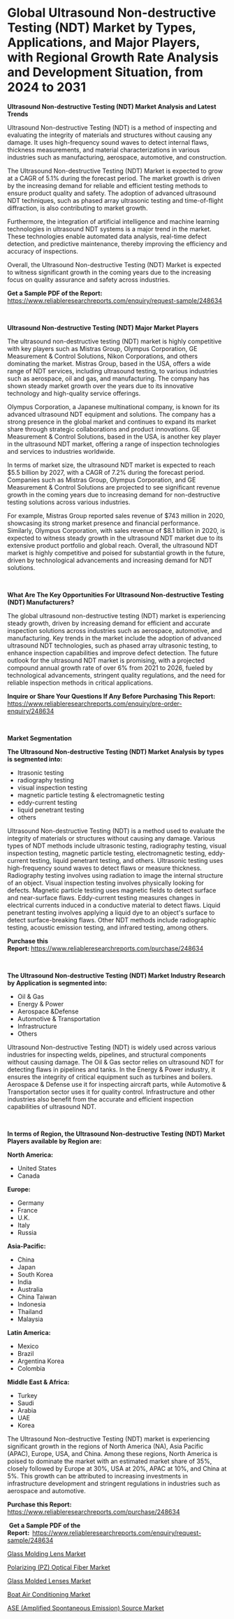<p><h1>Global Ultrasound Non-destructive Testing (NDT) Market by Types, Applications, and Major Players, with Regional Growth Rate Analysis and Development Situation, from 2024 to 2031</h1></p><p><strong>Ultrasound Non-destructive Testing (NDT) Market Analysis and Latest Trends</strong></p>
<p><p>Ultrasound Non-destructive Testing (NDT) is a method of inspecting and evaluating the integrity of materials and structures without causing any damage. It uses high-frequency sound waves to detect internal flaws, thickness measurements, and material characterizations in various industries such as manufacturing, aerospace, automotive, and construction.</p><p>The Ultrasound Non-destructive Testing (NDT) Market is expected to grow at a CAGR of 5.1% during the forecast period. The market growth is driven by the increasing demand for reliable and efficient testing methods to ensure product quality and safety. The adoption of advanced ultrasound NDT techniques, such as phased array ultrasonic testing and time-of-flight diffraction, is also contributing to market growth.</p><p>Furthermore, the integration of artificial intelligence and machine learning technologies in ultrasound NDT systems is a major trend in the market. These technologies enable automated data analysis, real-time defect detection, and predictive maintenance, thereby improving the efficiency and accuracy of inspections.</p><p>Overall, the Ultrasound Non-destructive Testing (NDT) Market is expected to witness significant growth in the coming years due to the increasing focus on quality assurance and safety across industries.</p></p>
<p><strong>Get a Sample PDF of the Report:&nbsp;</strong> <a href="https://www.reliableresearchreports.com/enquiry/request-sample/248634">https://www.reliableresearchreports.com/enquiry/request-sample/248634</a></p>
<p>&nbsp;</p>
<p><strong>Ultrasound Non-destructive Testing (NDT) Major Market Players</strong></p>
<p><p>The ultrasound non-destructive testing (NDT) market is highly competitive with key players such as Mistras Group, Olympus Corporation, GE Measurement & Control Solutions, Nikon Corporations, and others dominating the market. Mistras Group, based in the USA, offers a wide range of NDT services, including ultrasound testing, to various industries such as aerospace, oil and gas, and manufacturing. The company has shown steady market growth over the years due to its innovative technology and high-quality service offerings.</p><p>Olympus Corporation, a Japanese multinational company, is known for its advanced ultrasound NDT equipment and solutions. The company has a strong presence in the global market and continues to expand its market share through strategic collaborations and product innovations. GE Measurement & Control Solutions, based in the USA, is another key player in the ultrasound NDT market, offering a range of inspection technologies and services to industries worldwide.</p><p>In terms of market size, the ultrasound NDT market is expected to reach $5.5 billion by 2027, with a CAGR of 7.2% during the forecast period. Companies such as Mistras Group, Olympus Corporation, and GE Measurement & Control Solutions are projected to see significant revenue growth in the coming years due to increasing demand for non-destructive testing solutions across various industries.</p><p>For example, Mistras Group reported sales revenue of $743 million in 2020, showcasing its strong market presence and financial performance. Similarly, Olympus Corporation, with sales revenue of $8.1 billion in 2020, is expected to witness steady growth in the ultrasound NDT market due to its extensive product portfolio and global reach. Overall, the ultrasound NDT market is highly competitive and poised for substantial growth in the future, driven by technological advancements and increasing demand for NDT solutions.</p></p>
<p>&nbsp;</p>
<p><strong>What Are The Key Opportunities For Ultrasound Non-destructive Testing (NDT) Manufacturers?</strong></p>
<p><p>The global ultrasound non-destructive testing (NDT) market is experiencing steady growth, driven by increasing demand for efficient and accurate inspection solutions across industries such as aerospace, automotive, and manufacturing. Key trends in the market include the adoption of advanced ultrasound NDT technologies, such as phased array ultrasonic testing, to enhance inspection capabilities and improve defect detection. The future outlook for the ultrasound NDT market is promising, with a projected compound annual growth rate of over 6% from 2021 to 2026, fueled by technological advancements, stringent quality regulations, and the need for reliable inspection methods in critical applications.</p></p>
<p><strong>Inquire or Share Your Questions If Any Before Purchasing This Report:</strong> <a href="https://www.reliableresearchreports.com/enquiry/pre-order-enquiry/248634">https://www.reliableresearchreports.com/enquiry/pre-order-enquiry/248634</a></p>
<p>&nbsp;</p>
<p><strong>Market Segmentation</strong></p>
<p><strong>The Ultrasound Non-destructive Testing (NDT) Market Analysis by types is segmented into:</strong></p>
<p><ul><li>ltrasonic testing</li><li>radiography testing</li><li>visual inspection testing</li><li>magnetic particle testing & electromagnetic testing</li><li>eddy-current testing</li><li>liquid penetrant testing</li><li>others</li></ul></p>
<p><p>Ultrasound Non-destructive Testing (NDT) is a method used to evaluate the integrity of materials or structures without causing any damage. Various types of NDT methods include ultrasonic testing, radiography testing, visual inspection testing, magnetic particle testing, electromagnetic testing, eddy-current testing, liquid penetrant testing, and others. Ultrasonic testing uses high-frequency sound waves to detect flaws or measure thickness. Radiography testing involves using radiation to image the internal structure of an object. Visual inspection testing involves physically looking for defects. Magnetic particle testing uses magnetic fields to detect surface and near-surface flaws. Eddy-current testing measures changes in electrical currents induced in a conductive material to detect flaws. Liquid penetrant testing involves applying a liquid dye to an object's surface to detect surface-breaking flaws. Other NDT methods include radiographic testing, acoustic emission testing, and infrared testing, among others.</p></p>
<p><strong>Purchase this Report:&nbsp;</strong><a href="https://www.reliableresearchreports.com/purchase/248634">https://www.reliableresearchreports.com/purchase/248634</a></p>
<p>&nbsp;</p>
<p><strong>The Ultrasound Non-destructive Testing (NDT) Market Industry Research by Application is segmented into:</strong></p>
<p><ul><li>Oil & Gas</li><li>Energy & Power</li><li>Aerospace &Defense</li><li>Automotive & Transportation</li><li>Infrastructure</li><li>Others</li></ul></p>
<p><p>Ultrasound Non-destructive Testing (NDT) is widely used across various industries for inspecting welds, pipelines, and structural components without causing damage. The Oil & Gas sector relies on ultrasound NDT for detecting flaws in pipelines and tanks. In the Energy & Power industry, it ensures the integrity of critical equipment such as turbines and boilers. Aerospace & Defense use it for inspecting aircraft parts, while Automotive & Transportation sector uses it for quality control. Infrastructure and other industries also benefit from the accurate and efficient inspection capabilities of ultrasound NDT.</p></p>
<p>&nbsp;</p>
<p><strong>In terms of Region, the Ultrasound Non-destructive Testing (NDT) Market Players available by Region are:</strong></p>
<p>
    <p> <strong> North America: </strong>
        <ul>
            <li>United States</li>
            <li>Canada</li>
        </ul>
        </p> 
    <p> <strong> Europe: </strong>
        <ul>
            <li>Germany</li>
            <li>France</li>
            <li>U.K.</li>
            <li>Italy</li>
            <li>Russia</li>
        </ul>
        </p> 
    <p> <strong> Asia-Pacific: </strong>
        <ul>
            <li>China</li>
            <li>Japan</li>
            <li>South Korea</li>
            <li>India</li>
            <li>Australia</li>
            <li>China Taiwan</li>
            <li>Indonesia</li>
            <li>Thailand</li>
            <li>Malaysia</li>
        </ul>
        </p> 
    <p> <strong> Latin America: </strong>
        <ul>
            <li>Mexico</li>
            <li>Brazil</li>
            <li>Argentina Korea</li>
            <li>Colombia</li>
        </ul>
        </p> 
    <p> <strong> Middle East & Africa: </strong>
        <ul>
            <li>Turkey</li>
            <li>Saudi</li>
            <li>Arabia</li>
            <li>UAE</li>
            <li>Korea</li>
        </ul>
    </p>
    </p>
<p><p>The Ultrasound Non-destructive Testing (NDT) market is experiencing significant growth in the regions of North America (NA), Asia Pacific (APAC), Europe, USA, and China. Among these regions, North America is poised to dominate the market with an estimated market share of 35%, closely followed by Europe at 30%, USA at 20%, APAC at 10%, and China at 5%. This growth can be attributed to increasing investments in infrastructure development and stringent regulations in industries such as aerospace and automotive.</p></p>
<p><strong>Purchase this Report: </strong><a href="https://www.reliableresearchreports.com/purchase/248634">https://www.reliableresearchreports.com/purchase/248634</a></p>
<p>&nbsp;<strong>Get a Sample PDF of the Report:&nbsp;&nbsp;</strong><a href="https://www.reliableresearchreports.com/enquiry/request-sample/248634">https://www.reliableresearchreports.com/enquiry/request-sample/248634</a></p>
<p><strong></strong></p>
<p><p><a href="https://butternut-bug-553.notion.site/Glass-Molding-Lens-Market-Research-Report-Reveals-The-Latest-Trends-And-Opportunities-of-this-Market-0bd9d3efafd7408fac9d35b963a7909d">Glass Molding Lens Market</a></p><p><a href="https://view.publitas.com/reportprime-1/polarizing-pz-optical-fiber-market-research-report-forecasted-for-period-from-2024-2031-by-market-type-market-application-and-region/">Polarizing (PZ) Optical Fiber Market</a></p><p><a href="https://mire-aunt-385.notion.site/Decoding-the-Glass-Molded-Lenses-Market-A-Deep-Dive-into-the-Latest-Market-Trends-Market-Segmentat-60d8100bfb9740ff8717bcc75258d678">Glass Molded Lenses Market</a></p><p><a href="https://invited-way-688.notion.site/Boat-Air-Conditioning-Market-Size-Furnishes-Valuable-Information-Encompassing-Market-Share-Market-T-2a130b128c8d43958e1f9566b7bd9733">Boat Air Conditioning Market</a></p><p><a href="https://view.publitas.com/reportprime-1/ase-amplified-spontaneous-emission-source-market-research-report-reveals-the-latest-trends-and-opportunities-of-this-market-for-period-from-2024-2031/">ASE (Amplified Spontaneous Emission) Source Market</a></p></p>